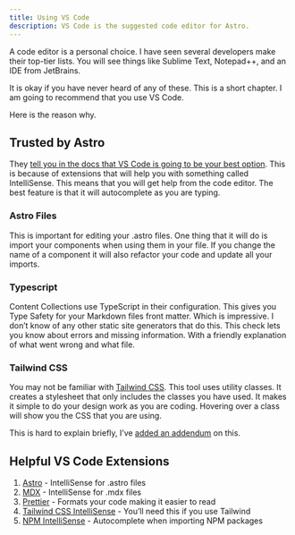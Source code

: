 ```yaml
---
title: Using VS Code
description: VS Code is the suggested code editor for Astro.
---
```


A code editor is a personal choice. I have seen several developers make their top-tier lists. You will see things like Sublime Text, Notepad++, and an IDE from JetBrains.

It is okay if you have never heard of any of these. This is a short chapter. I am going to recommend that you use VS Code.  

Here is the reason why. 

## Trusted by Astro

They [tell you in the docs that VS Code is going to be your best option](https://docs.astro.build/en/editor-setup/). This is because of extensions that will help you with something called IntelliSense. This means that you will get help from the code editor. The best feature is that it will autocomplete as you are typing.


### Astro Files

This is important for editing your .astro files. One thing that it will do is import your components when using them in your file. If you change the name of a component it will also refactor your code and update all your imports. 


### Typescript

Content Collections use TypeScript in their configuration. This gives you Type Safety for your Markdown files front matter. Which is impressive. I don’t know of any other static site generators that do this. This check lets you know about errors and missing information. With a friendly explanation of what went wrong and what file. 


### Tailwind CSS

You may not be familiar with [Tailwind CSS](https://tailwindcss.com/). This tool uses utility classes. It creates a stylesheet that only includes the classes you have used. It makes it simple to do your design work as you are coding. Hovering over a class will show you the CSS that you are using. 

This is hard to explain briefly, I’ve [added an addendum](/addendum/tailwind/) on this.


## Helpful VS Code Extensions 



1. [Astro](https://marketplace.visualstudio.com/items?itemName=astro-build.astro-vscode) - IntelliSense for .astro files
2. [MDX](https://marketplace.visualstudio.com/items?itemName=unifiedjs.vscode-mdx) - IntelliSense for .mdx files
3. [Prettier](https://marketplace.visualstudio.com/items?itemName=esbenp.prettier-vscode) - Formats your code making it easier to read
4. [Tailwind CSS IntelliSense](https://marketplace.visualstudio.com/items?itemName=bradlc.vscode-tailwindcss) - You’ll need this if you use Tailwind
5. [NPM IntelliSense](https://marketplace.visualstudio.com/items?itemName=christian-kohler.npm-intellisense) - Autocomplete when importing NPM packages